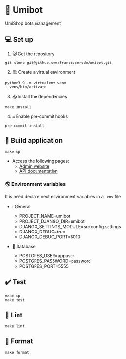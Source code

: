 # 🤖 Umibot

UmiShop bots management

## 💻 Set up

1. 🐱 Get the repository

```shell
git clone git@github.com:franciscorode/umibot.git
```

2. 🏗️ Create a virtual environment

```shell
python3.9 -m virtualenv venv
. venv/bin/activate
```

3. 📥 Install the dependencies

```shell
make install
```

4. 🔛 Enable pre-commit hooks

```shell
pre-commit install
```

## 🚀 Build application

```shell
make up
```

- Access the following pages:
  - [Admin website](http://localhost:8010/admin)
  - [API documentation](http://localhost:8010/swagger/)

### 🌎 Environment variables

It is need declare next environment variables in a `.env` file

- ℹ️ General

  - PROJECT_NAME=umibot
  - PROJECT_DJANGO_DIR=umibot
  - DJANGO_SETTINGS_MODULE=src.config.settings
  - DJANGO_DEBUG=true
  - DJANGO_DEBUG_PORT=8010

- 💾 Database

  - POSTGRES_USER=appuser
  - POSTGRES_PASSWORD=password
  - POSTGRES_PORT=5555

## ✔️ Test

```shell
make up
make test
```

## 🧹 Lint

```shell
make lint
```

## 🌟 Format

```shell
make format
```
